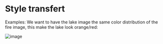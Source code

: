 # Style transfert

Examples:
We want to have the lake image the same color distribution of the fire image, this make the lake look orange/red:

![image](https://github.com/user-attachments/assets/11132cf4-56bb-47bd-9b65-24f0d2f93278)
